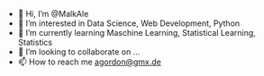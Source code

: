 - 👋 Hi, I’m @MalkAle
- 👀 I’m interested in Data Science, Web Development, Python
- 🌱 I’m currently learning Maschine Learning, Statistical Learning, Statistics
- 💞️ I’m looking to collaborate on ...
- 📫 How to reach me agordon@gmx.de

<!---
MalkAle/MalkAle is a ✨ special ✨ repository because its `README.md` (this file) appears on your GitHub profile.
You can click the Preview link to take a look at your changes.
--->
